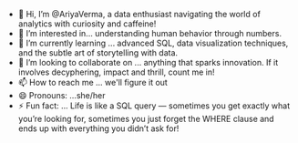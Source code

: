 - 👋 Hi, I’m @AriyaVerma, a data enthusiast navigating the world of analytics with curiosity and caffeine!
- 👀 I’m interested in... understanding human behavior through numbers.
- 🌱 I’m currently learning ... advanced SQL, data visualization techniques, and the subtle art of storytelling with data.
- 💞️ I’m looking to collaborate on ...  anything that sparks innovation. If it involves decyphering, impact and thrill, count me in!
- 📫 How to reach me ... we'll figure it out
- 😄 Pronouns: ...she/her
- ⚡ Fun fact: ... Life is like a SQL query — sometimes you get exactly what you’re looking for, sometimes you just forget the WHERE clause and ends up with everything you didn’t ask for!

<!---
AriyaVerma/AriyaVerma is a ✨ special ✨ repository because its `README.md` (this file) appears on your GitHub profile.
You can click the Preview link to take a look at your changes.
--->
